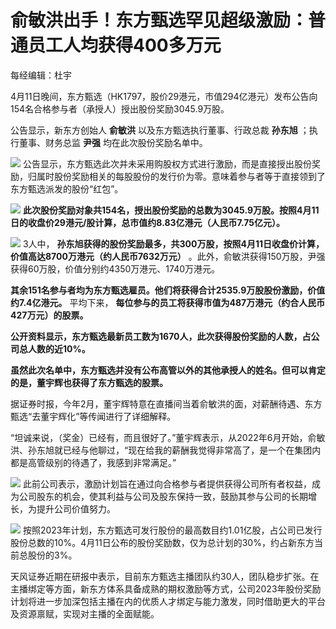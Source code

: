 # 俞敏洪出手！东方甄选罕见超级激励：普通员工人均获得400多万元

每经编辑：杜宇

4月11日晚间，东方甄选（HK1797，股价29港元，市值294亿港元）发布公告向154名合格参与者（承授人）授出股份奖励3045.9万股。

公告显示，新东方创始人 **俞敏洪** 以及东方甄选执行董事、行政总裁 **孙东旭** ；执行董事、财务总监 **尹强** 均在此次股份奖励名单中。

![](https://inews.gtimg.com/om_bt/Ov0OGQJ5rkYknsELeBMa0AmC0ziH74zl2TQ4V02wB65VoAA/1000)
公告显示，东方甄选此次并未采用购股权方式进行激励，而是直接授出股份奖励，归属时股份奖励相关的每股股份的发行价为零。意味着参与者等于直接领到了东方甄选派发的股份“红包”。

![](https://inews.gtimg.com/om_bt/OIfjeOCsnNPB4jzQYSYelgOysRBHuUmB9gQ6hAdgBRcf0AA/1000)
**此次股份奖励对象共154名，授出股份奖励的总数为3045.9万股。按照4月11日的收盘价29港元/股计算，总市值约8.83亿港元（人民币7.75亿元）。**

![](https://inews.gtimg.com/om_bt/OowH1QVs4HV3c7iYl5oa_9KwhtkOCZBXq_0mWjVrbAm7wAA/1000)
3人中， **孙东旭获得的股份奖励最多，共300万股，按照4月11日收盘价计算，价值高达8700万港元（约人民币7632万元）**
。此外，俞敏洪获得150万股，尹强获得60万股，价值分别约4350万港元、1740万港元。

**其余151名参与者均为东方甄选雇员。他们将获得合计2535.9万股股份激励，价值约7.4亿港元。** 平均下来，
**每位参与的员工将获得市值为487万港元（约合人民币427万元）的股票。**

**公开资料显示，东方甄选最新员工数为1670人，此次获得股份奖励的人数，占公司总人数的近10%。**

**虽然此次名单中，东方甄选并没有公布高管以外的其他承授人的姓名。但可以肯定的是，董宇辉也获得了东方甄选的股票。**

据证券时报，今年2月，董宇辉特意在直播间当着俞敏洪的面，对薪酬待遇、东方甄选“去董宇辉化”等传闻进行了详细解释。

“坦诚来说，（奖金）已经有，而且很好了。”董宇辉表示，从2022年6月开始，俞敏洪、孙东旭就已经与他聊过，“现在给我的薪酬我觉得非常高了，是一个在集团内都是高管级别的待遇了，我感到非常满足。”

![](https://inews.gtimg.com/om_bt/OmMd23OMVTzrDSt7c3Jc3ZEfjELZLYf42I7MumGdgd1JEAA/1000)
此前公司表示，激励计划旨在通过向合格参与者提供获得公司所有者权益，成为公司股东的机会，使其利益与公司及股东保持一致，鼓励其参与公司的长期增长，为提升公司价值努力。

![](https://inews.gtimg.com/om_bt/OLVm9OwmMVAWJoT7oVJ6b12KCol1Z_TXBuyPjiqxNXEg8AA/1000)
按照2023年计划，东方甄选可发行股份的最高数目约1.01亿股，占公司已发行股份总数的10%。4月11日公布的股份奖励数，仅为总计划的30%，约占新东方当前总股份的3%。

天风证券近期在研报中表示，目前东方甄选主播团队约30人，团队稳步扩张。在主播绑定等方面，新东方体系具备成熟的期权激励等方式，公司2023年股份奖励计划将进一步加深包括主播在内的优质人才绑定与能力激发，同时借助更大的平台及资源禀赋，实现对主播的全面赋能。

